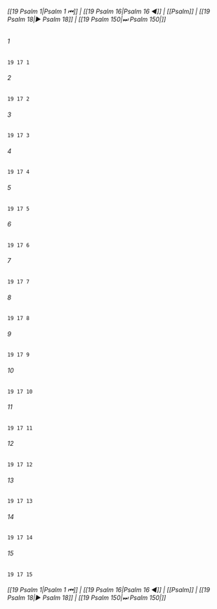 
###### [[19 Psalm 1|Psalm 1 ⏮]] | [[19 Psalm 16|Psalm 16 ◀]] | [[Psalm]] | [[19 Psalm 18|▶ Psalm 18]] | [[19 Psalm 150|⏭ Psalm 150|]]

###### 1
``` verse
19 17 1 
```
###### 2
``` verse
19 17 2 
```
###### 3
``` verse
19 17 3 
```
###### 4
``` verse
19 17 4 
```
###### 5
``` verse
19 17 5 
```
###### 6
``` verse
19 17 6 
```
###### 7
``` verse
19 17 7 
```
###### 8
``` verse
19 17 8 
```
###### 9
``` verse
19 17 9 
```
###### 10
``` verse
19 17 10 
```
###### 11
``` verse
19 17 11 
```
###### 12
``` verse
19 17 12 
```
###### 13
``` verse
19 17 13 
```
###### 14
``` verse
19 17 14 
```
###### 15
``` verse
19 17 15 
```

###### [[19 Psalm 1|Psalm 1 ⏮]] | [[19 Psalm 16|Psalm 16 ◀]] | [[Psalm]] | [[19 Psalm 18|▶ Psalm 18]] | [[19 Psalm 150|⏭ Psalm 150|]]

